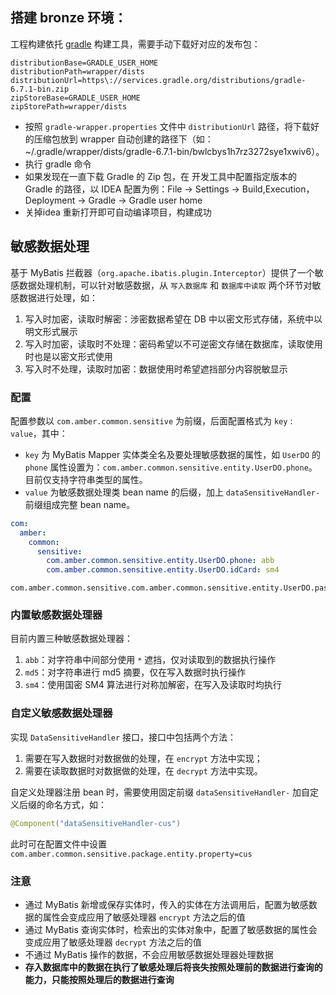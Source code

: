 ## 搭建 bronze 环境：
工程构建依托 [gradle](http://www.gradle.org) 构建工具，需要手动下载好对应的发布包：
~~~~
distributionBase=GRADLE_USER_HOME
distributionPath=wrapper/dists
distributionUrl=https\://services.gradle.org/distributions/gradle-6.7.1-bin.zip
zipStoreBase=GRADLE_USER_HOME
zipStorePath=wrapper/dists
~~~~
- 按照 `gradle-wrapper.properties` 文件中 `distributionUrl` 路径，将下载好的压缩包放到 wrapper 自动创建的路径下（如：~/.gradle/wrapper/dists/gradle-6.7.1-bin/bwlcbys1h7rz3272sye1xwiv6）。
- 执行 gradle 命令
- 如果发现在一直下载 Gradle 的 Zip 包，在 开发工具中配置指定版本的 Gradle 的路径，以 IDEA 配置为例：File -> Settings -> Build,Execution，Deployment -> Gradle -> Gradle user home
- 关掉idea 重新打开即可自动编译项目，构建成功


## 敏感数据处理

基于 MyBatis 拦截器（`org.apache.ibatis.plugin.Interceptor`）提供了一个敏感数据处理机制，可以针对敏感数据，从 `写入数据库` 和 `数据库中读取` 两个环节对敏感数据进行处理，如：

1. 写入时加密，读取时解密：涉密数据希望在 DB 中以密文形式存储，系统中以明文形式展示
2. 写入时加密，读取时不处理：密码希望以不可逆密文存储在数据库，读取使用时也是以密文形式使用
3. 写入时不处理，读取时加密：数据使用时希望遮挡部分内容脱敏显示

### 配置

配置参数以 `com.amber.common.sensitive` 为前缀，后面配置格式为 `key` : `value`，其中：

- `key` 为 MyBatis Mapper 实体类全名及要处理敏感数据的属性，如 `UserDO` 的 `phone` 属性设置为：`com.amber.common.sensitive.entity.UserDO.phone`。目前仅支持字符串类型的属性。
- `value` 为敏感数据处理类 bean name 的后缀，加上 `dataSensitiveHandler-` 前缀组成完整 bean name。

```yml
com:
  amber:
    common:
      sensitive:
        com.amber.common.sensitive.entity.UserDO.phone: abb
        com.amber.common.sensitive.entity.UserDO.idCard: sm4
```

```properties
com.amber.common.sensitive.com.amber.common.sensitive.entity.UserDO.password=md5
```

### 内置敏感数据处理器

目前内置三种敏感数据处理器：

1. `abb`：对字符串中间部分使用 `*` 遮挡，仅对读取到的数据执行操作
2. `md5`：对字符串进行 md5 摘要，仅在写入数据时执行操作
3. `sm4`：使用国密 SM4 算法进行对称加解密，在写入及读取时均执行

### 自定义敏感数据处理器

实现 `DataSensitiveHandler` 接口，接口中包括两个方法：

1. 需要在写入数据时对数据做的处理，在 `encrypt` 方法中实现；
2. 需要在读取数据时对数据做的处理，在 `decrypt` 方法中实现。

自定义处理器注册 bean 时，需要使用固定前缀 `dataSensitiveHandler-` 加自定义后缀的命名方式，如：

```java
@Component("dataSensitiveHandler-cus")
```

此时可在配置文件中设置 `com.amber.common.sensitive.package.entity.property=cus`

### 注意

- 通过 MyBatis 新增或保存实体时，传入的实体在方法调用后，配置为敏感数据的属性会变成应用了敏感处理器 `encrypt` 方法之后的值
- 通过 MyBatis 查询实体时，检索出的实体对象中，配置了敏感数据的属性会变成应用了敏感处理器 `decrypt` 方法之后的值
- 不通过 MyBatis 操作的数据，不会应用敏感数据处理器处理数据
- **存入数据库中的数据在执行了敏感处理后将丧失按照处理前的数据进行查询的能力，只能按照处理后的数据进行查询**



